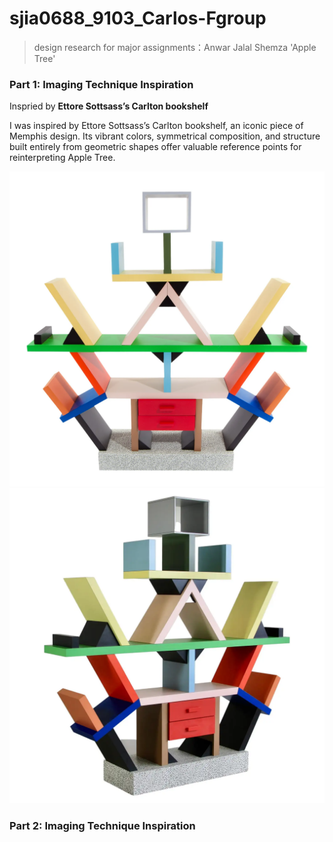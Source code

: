 # sjia0688_9103_Carlos-Fgroup

> design research for major assignments：Anwar Jalal Shemza 'Apple Tree'

### Part 1: Imaging Technique Inspiration
Inspried by **Ettore Sottsass’s Carlton bookshelf**

I was inspired by Ettore Sottsass’s Carlton bookshelf, an iconic piece of Memphis design. Its vibrant colors, symmetrical composition, and structure built entirely from geometric shapes offer valuable reference points for reinterpreting Apple Tree.

![An image of the bookshelf=1](images/1.webp)
![An image of the bookshelf=2](images/2.webp)


### Part 2: Imaging Technique Inspiration